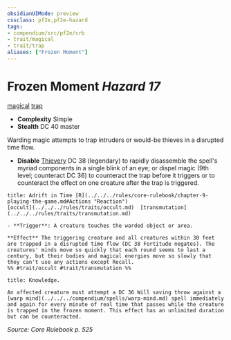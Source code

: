 ```yaml
---
obsidianUIMode: preview
cssclass: pf2e,pf2e-hazard
tags:
- compendium/src/pf2e/crb
- trait/magical
- trait/trap
aliases: ["Frozen Moment"]
---
```

# Frozen Moment *Hazard 17*  
[magical](../../../Rules/traits/magical.md)  [trap](../../../Rules/traits/trap.md)  

- **Complexity** Simple
- **Stealth** DC 40 master  

Warding magic attempts to trap intruders or would-be thieves in a disrupted time flow.

- **Disable** [Thievery](../../skills.md#Thievery) DC 38 (legendary) to rapidly disassemble the spell's myriad components in a single blink of an eye; or dispel magic (9th level; counteract DC 36) to counteract the trap before it triggers or to counteract the effect on one creature after the trap is triggered.  
     
```ad-embed-ability
title: Adrift in Time [R](../../../rules/core-rulebook/chapter-9-playing-the-game.md#Actions "Reaction")
[occult](../../../rules/traits/occult.md)  [transmutation](../../../rules/traits/transmutation.md)  

- **Trigger**: A creature touches the warded object or area.

**Effect** The triggering creature and all creatures within 30 feet are trapped in a disrupted time flow (DC 38 Fortitude negates). The creatures' minds move so quickly that each round seems to last a century, but their bodies and magical energies move so slowly that they can't use any actions except Recall.  
%% #trait/occult #trait/transmutation %%
```
```ad-embed-ability
title: Knowledge.

An affected creature must attempt a DC 36 Will saving throw against a [warp mind](../../../compendium/spells/warp-mind.md) spell immediately and again for every minute of real time that passes while the creature is trapped in the frozen moment. This effect has an unlimited duration but can be counteracted.
```

*Source: Core Rulebook p. 525*
